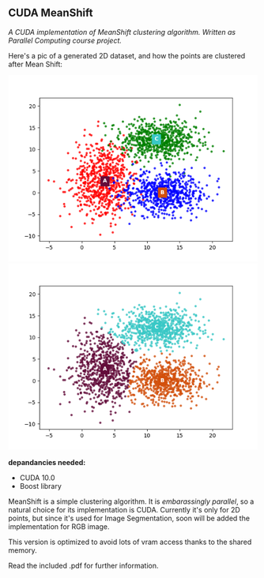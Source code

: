 ## CUDA MeanShift ##
*A CUDA implementation of MeanShift clustering algorithm. Written as Parallel Computing course project.*

Here's a pic of a generated 2D dataset, and how the points are clustered after Mean Shift:

![Before](images/Points.png)
![After](images/PointsC.png)



**depandancies needed:**
* CUDA 10.0
* Boost library

MeanShift is a simple clustering algorithm. It is *embarassingly parallel*, so a natural choice for its implementation is CUDA. Currently it's only for 2D points, but since it's used for Image Segmentation, soon will be added the implementation for RGB image. 

This version is optimized to avoid lots of vram access thanks to the shared memory.

Read the included .pdf for further information.


